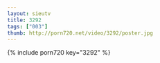 ```yaml
--- 
layout: sieutv
title: 3292
tags: ["003"]
thumb: http://porn720.net/video/3292/poster.jpg
---
```

{% include porn720 key="3292" %} 
